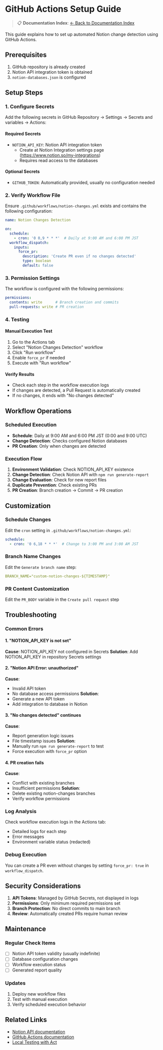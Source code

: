 # GitHub Actions Setup Guide

> 📋 **Documentation Index**: [← Back to Documentation Index](./README.md)

This guide explains how to set up automated Notion change detection using GitHub Actions.

## Prerequisites

1. GitHub repository is already created
2. Notion API integration token is obtained
3. `notion-databases.json` is configured

## Setup Steps

### 1. Configure Secrets

Add the following secrets in GitHub Repository → Settings → Secrets and variables → Actions:

#### Required Secrets
- `NOTION_API_KEY`: Notion API integration token
  - Create at Notion Integration settings page (https://www.notion.so/my-integrations)
  - Requires read access to the databases

#### Optional Secrets
- `GITHUB_TOKEN`: Automatically provided, usually no configuration needed

### 2. Verify Workflow File

Ensure `.github/workflows/notion-changes.yml` exists and contains the following configuration:

```yaml
name: Notion Changes Detection

on:
  schedule:
    - cron: '0 0,9 * * *'  # Daily at 9:00 AM and 6:00 PM JST
  workflow_dispatch:
    inputs:
      force_pr:
        description: 'Create PR even if no changes detected'
        type: boolean
        default: false
```

### 3. Permission Settings

The workflow is configured with the following permissions:

```yaml
permissions:
  contents: write      # Branch creation and commits
  pull-requests: write # PR creation
```

### 4. Testing

#### Manual Execution Test
1. Go to the Actions tab
2. Select "Notion Changes Detection" workflow
3. Click "Run workflow"
4. Enable `force_pr` if needed
5. Execute with "Run workflow"

#### Verify Results
- Check each step in the workflow execution logs
- If changes are detected, a Pull Request is automatically created
- If no changes, it ends with "No changes detected"

## Workflow Operations

### Scheduled Execution
- **Schedule**: Daily at 9:00 AM and 6:00 PM JST (0:00 and 9:00 UTC)
- **Change Detection**: Checks configured Notion databases
- **PR Creation**: Only when changes are detected

### Execution Flow
1. **Environment Validation**: Check NOTION_API_KEY existence
2. **Change Detection**: Check Notion API with `npm run generate-report`
3. **Change Evaluation**: Check for new report files
4. **Duplicate Prevention**: Check existing PRs
5. **PR Creation**: Branch creation → Commit → PR creation

## Customization

### Schedule Changes
Edit the `cron` setting in `.github/workflows/notion-changes.yml`:

```yaml
schedule:
  - cron: '0 6,18 * * *'  # Change to 3:00 PM and 3:00 AM JST
```

### Branch Name Changes
Edit the `Generate branch name` step:

```yaml
BRANCH_NAME="custom-notion-changes-${TIMESTAMP}"
```

### PR Content Customization
Edit the `PR_BODY` variable in the `Create pull request` step

## Troubleshooting

### Common Errors

#### 1. "NOTION_API_KEY is not set"
**Cause**: NOTION_API_KEY not configured in Secrets
**Solution**: Add NOTION_API_KEY in repository Secrets settings

#### 2. "Notion API Error: unauthorized"
**Cause**: 
- Invalid API token
- No database access permissions
**Solution**: 
- Generate a new API token
- Add integration to database in Notion

#### 3. "No changes detected" continues
**Cause**:
- Report generation logic issues
- File timestamp issues
**Solution**:
- Manually run `npm run generate-report` to test
- Force execution with `force_pr` option

#### 4. PR creation fails
**Cause**:
- Conflict with existing branches
- Insufficient permissions
**Solution**:
- Delete existing notion-changes branches
- Verify workflow permissions

### Log Analysis
Check workflow execution logs in the Actions tab:
- Detailed logs for each step
- Error messages
- Environment variable status (redacted)

### Debug Execution
You can create a PR even without changes by setting `force_pr: true` in `workflow_dispatch`.

## Security Considerations

1. **API Tokens**: Managed by GitHub Secrets, not displayed in logs
2. **Permissions**: Only minimum required permissions set
3. **Branch Protection**: No direct commits to main branch
4. **Review**: Automatically created PRs require human review

## Maintenance

### Regular Check Items
- [ ] Notion API token validity (usually indefinite)
- [ ] Database configuration changes
- [ ] Workflow execution status
- [ ] Generated report quality

### Updates
1. Deploy new workflow files
2. Test with manual execution
3. Verify scheduled execution behavior

## Related Links

- [Notion API documentation](https://developers.notion.com/)
- [GitHub Actions documentation](https://docs.github.com/en/actions)
- [Local Testing with Act](./local-testing-with-act.md)